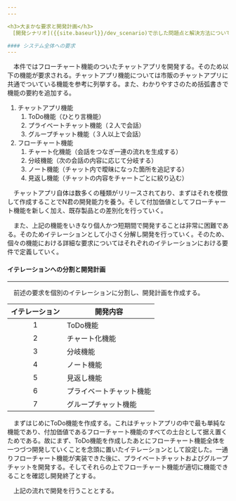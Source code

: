 ```yaml
---
---

<h3>大まかな要求と開発計画</h3>
　[開発シナリオ]({{site.baseurl}}/dev_scenario)で示した問題点と解決方法について、それぞれ具体的な要求として書き出していく。

#### システム全体への要求
---
```

　本件ではフローチャート機能のついたチャットアプリを開発する。そのため以下の機能が要求される。チャットアプリ機能については市販のチャットアプリに共通でついている機能を参考に列挙する。また、わかりやすさのため括弧書きで機能の要約を追加する。

1. チャットアプリ機能
    1. ToDo機能（ひとり言機能）
    1. プライベートチャット機能（２人で会話）
    1. グループチャット機能（３人以上で会話）
1. フローチャート機能
    1. チャート化機能（会話をつなぎ一連の流れを生成する）
    1. 分岐機能（次の会話の内容に応じて分岐する）
    1. ノート機能（チャット内で曖昧になった箇所を追記する）
    1. 見返し機能（チャットの内容をチャートごとに絞り込む）

　チャットアプリ自体は数多くの種類がリリースされており、まずはそれを模倣して作成することでN君の開発能力を養う。そして付加価値としてフローチャート機能を新しく加え、既存製品との差別化を行っていく。

　また、上記の機能をいきなり個人かつ短期間で開発することは非常に困難である。そのためイテレーションとして小さく分解し開発を行っていく。そのため、個々の機能における詳細な要求についてはそれぞれのイテレーションにおける要件で定義していく。

#### イテレーションへの分割と開発計画
---
　前述の要求を個別のイテレーションに分割し、開発計画を作成する。

|イテレーション|開発内容|
|:-:|-|
|1| ToDo機能 |
|2| チャート化機能 |
|3| 分岐機能 |
|4| ノート機能 |
|5| 見返し機能 |
|6| プライベートチャット機能 |
|7| グループチャット機能|

　まずはじめにToDo機能を作成する。これはチャットアプリの中で最も単純な機能であり、付加価値であるフローチャート機能のすべての土台として据え置くためである。故にまず、ToDo機能を作成したあとにフローチャート機能全体を一つづつ開発していくことを念頭に置いたイテレーションとして設定した。一通りフローチャート機能が実装できた後に、プライベートチャットおよびグループチャットを開発する。そしてそれらの上でフローチャート機能が適切に機能できることを確認し開発終了とする。

　上記の流れで開発を行うこととする。